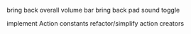bring back overall volume bar
bring back pad sound toggle

implement Action constants
refactor/simplify action creators